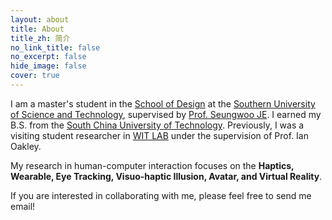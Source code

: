```yaml
---
layout: about
title: About
title_zh: 简介
no_link_title: false
no_excerpt: false
hide_image: false
cover: true
---
```


<!--author-->
I am a master's student in the [School of Design](https://designschool.sustech.edu.cn/en) at the [Southern University of Science and Technology](https://www.sustech.edu.cn/en/), supervised by
[Prof. Seungwoo JE](https://www.seungwooje.com/). I earned my B.S. from the [South China University of Technology](https://www.scut.edu.cn/en/). Previously, I was a visiting student researcher in [WIT LAB](https://sites.google.com/view/kaist-witlab/) under the supervision of Prof. Ian Oakley.

My research in human-computer interaction focuses on the **Haptics, Wearable, Eye Tracking, Visuo-haptic Illusion, Avatar, and Virtual Reality**.

If you are interested in collaborating with me, please feel free to send me email!